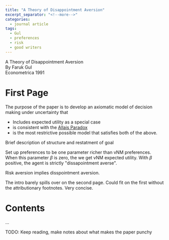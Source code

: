 ```yaml
---
title: "A Theory of Disappointment Aversion"
excerpt_separator: "<!--more-->"
categories:
  - journal article
tags:
  - Gul
  - preferences
  - risk
  - good writers
---
```


A Theory of Disappointment Aversion   
By Faruk Gul  
Econometrica 1991

# First Page

The purpose of the paper is to develop an axiomatic model of decision making under uncertainty that

- Includes expected utility as a special case
- is consistent with the [Allais Paradox](https://en.wikipedia.org/wiki/Allais_paradox#Statement_of_the_problem)
- is the most restrictive possible model that satisfies both of the above.

Brief description of structure and restatment of goal

Set up preferences to be one parameter richer than vNM preferences. When this parameter $\beta$ is zero, the we get  vNM expected utility. With $\beta$ positive, the agent is strictly "dissapointment averse".

Risk aversion implies disspointment aversion.

The intro barely spills over on the second page. Could fit on the first without the attributionary footnotes. Very concise.

# Contents

...

TODO: Keep reading, make notes about what makes the paper punchy















